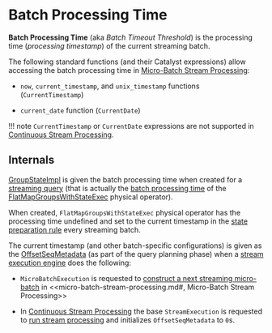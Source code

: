 # Batch Processing Time

**Batch Processing Time** (aka _Batch Timeout Threshold_) is the processing time (_processing timestamp_) of the current streaming batch.

The following standard functions (and their Catalyst expressions) allow accessing the batch processing time in [Micro-Batch Stream Processing](micro-batch-stream-processing.md):

* `now`, `current_timestamp`, and `unix_timestamp` functions (`CurrentTimestamp`)

* `current_date` function (`CurrentDate`)

!!! note
    `CurrentTimestamp` or `CurrentDate` expressions are not supported in [Continuous Stream Processing](continuous-stream-processing.md).

## Internals

[GroupStateImpl](GroupStateImpl.md) is given the batch processing time when created for a [streaming query](GroupStateImpl.md#createForStreaming) (that is actually the [batch processing time](physical-operators/FlatMapGroupsWithStateExec.md#batchTimestampMs) of the [FlatMapGroupsWithStateExec](physical-operators/FlatMapGroupsWithStateExec.md) physical operator).

When created, `FlatMapGroupsWithStateExec` physical operator has the processing time undefined and set to the current timestamp in the [state preparation rule](IncrementalExecution.md#state) every streaming batch.

The current timestamp (and other batch-specific configurations) is given as the [OffsetSeqMetadata](IncrementalExecution.md#offsetSeqMetadata) (as part of the query planning phase) when a [stream execution engine](StreamExecution.md) does the following:

* `MicroBatchExecution` is requested to [construct a next streaming micro-batch](MicroBatchExecution.md#constructNextBatch) in <<micro-batch-stream-processing.md#, Micro-Batch Stream Processing>>

* In [Continuous Stream Processing](continuous-stream-processing.md) the base `StreamExecution` is requested to [run stream processing](StreamExecution.md#runStream) and initializes `OffsetSeqMetadata` to ``0``s.
